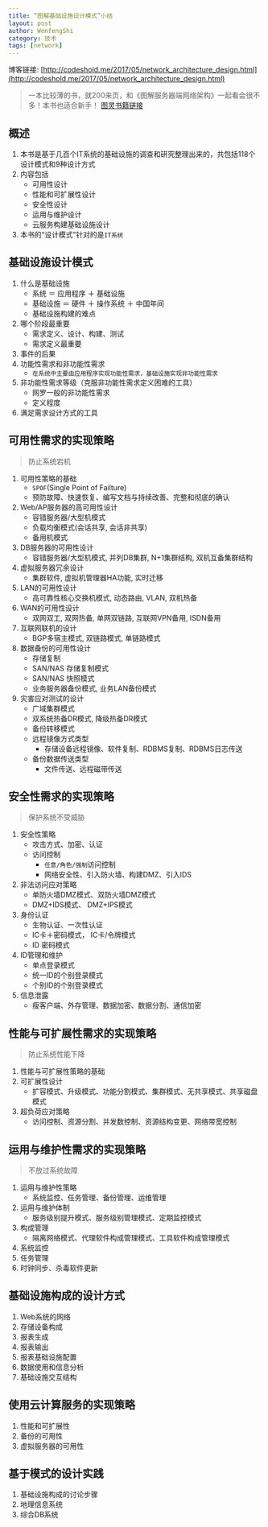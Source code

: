 ```yaml
---
title: “图解基础设施设计模式”小结
layout: post
author: WenfengShi
category: 技术
tags: [network]
---
```

博客链接: [http://codeshold.me/2017/05/network_architecture_design.html](http://codeshold.me/2017/05/network_architecture_design.html)

> 一本比较薄的书，就200来页，和《图解服务器端网络架构》一起看会很不多！本书也适合新手！
[图灵书籍链接](http://www.ituring.com.cn/book/1504)

## 概述
1. 本书是基于几百个IT系统的基础设施的调查和研究整理出来的，共包括118个设计模式和9种设计方式
2. 内容包括
    - 可用性设计
    - 性能和可扩展性设计
    - 安全性设计
    - 运用与维护设计
    - 云服务构建基础设施设计
3. 本书的“设计模式”针对的是`IT系统`

## 基础设施设计模式
1. 什么是基础设施
    - 系统 ＝ 应用程序 ＋ 基础设施
    - 基础设施 ＝ 硬件 ＋ 操作系统 ＋ 中国年间
    - 基础设施构建的难点
2. 哪个阶段最重要
    - 需求定义、设计、构建、测试
    - 需求定义最重要
3. 事件的后果
4. 功能性需求和非功能性需求
    - `在系统中主要由应用程序实现功能性需求，基础设施实现非功能性需求`
5. 非功能性需求等级（克服非功能性需求定义困难的工具）
    - 网罗一般的非功能性需求
    - 定义程度
6. 满足需求设计方式的工具


## 可用性需求的实现策略

> 防止系统宕机

1. 可用性策略的基础
    - `SPOF`(Single Point of Failture)
    - 预防故障、快速恢复、编写文档与持续改善、完整和彻底的确认
2. Web/AP服务器的高可用性设计
    - 容错服务器/大型机模式
    - 负载均衡模式(会话共享, 会话非共享)
    - 备用机模式
3. DB服务器的可用性设计
    - 容错服务器/大型机模式, 并列DB集群, N+1集群结构, 双机互备集群结构
4. 虚拟服务器冗余设计
    - 集群软件, 虚拟机管理器HA功能, 实时迁移
5. LAN的可用性设计
    - 高可靠性核心交换机模式, 动态路由, VLAN, 双机热备
6. WAN的可用性设计
    - 双网双工, 双网热备, 单网双链路, 互联网VPN备用, ISDN备用
7. 互联网联机的设计
    - BGP多宿主模式, 双链路模式, 单链路模式
8. 数据备份的可用性设计
    - 存储复制
    - SAN/NAS 存储复制模式
    - SAN/NAS 快照模式
    - 业务服务器备份模式, 业务LAN备份模式
9. 灾害应对测试的设计
    - 广域集群模式
    - 双系统热备DR模式, 降级热备DR模式
    - 备份转移模式
    - 远程镜像方式类型
        - 存储设备远程镜像、软件复制、RDBMS复制、RDBMS日志传送
    - 备份数据传送类型
        - 文件传送、远程磁带传送


## 安全性需求的实现策略

> 保护系统不受威胁

1. 安全性策略
    - 攻击方式、加密、认证
    - 访问控制
        - `任意/角色/强制`访问控制
        - 网络安全性、引入防火墙、构建DMZ、引入IDS
2. 非法访问应对策略
    - 单防火墙DMZ模式、双防火墙DMZ模式
    - DMZ+IDS模式、 DMZ+IPS模式
3. 身份认证
    - 生物认证、一次性认证
    - IC卡＋密码模式， IC卡/令牌模式
    - ID 密码模式
4. ID管理和维护
    - 单点登录模式
    - 统一ID的个别登录模式
    - 个别ID的个别登录模式
5. 信息泄露
    - 瘦客户端、外存管理、数据加密、数据分割、通信加密

## 性能与可扩展性需求的实现策略

> 防止系统性能下降

1. 性能与可扩展性策略的基础
2. 可扩展性设计
    - 扩容模式、升级模式、功能分割模式、集群模式、无共享模式、共享磁盘模式
3. 超负荷应对策略
    - 访问控制、资源分割、并发数控制、资源结构变更、网络带宽控制

## 运用与维护性需求的实现策略

> 不放过系统故障

1. 运用与维护性策略
    - 系统监控、任务管理、备份管理、运维管理
2. 运用与维护体制
    - 服务级别提升模式、服务级别管理模式、定期监控模式
3. 构成管理
    - 隔离网络模式、代理软件构成管理模式、工具软件构成管理模式
4. 系统监控
5. 任务管理
6. 时钟同步、杀毒软件更新

## 基础设施构成的设计方式
1. Web系统的网络
2. 存储设备构成
3. 报表生成
4. 报表输出
5. 报表基础设施配置
6. 数据使用和信息分析
7. 基础设施交互结构

## 使用云计算服务的实现策略
1. 性能和可扩展性
2. 备份的可用性
3. 虚拟服务器的可用性

## 基于模式的设计实践
1. 基础设施构成的讨论步骤
2. 地理信息系统
3. 综合DB系统

